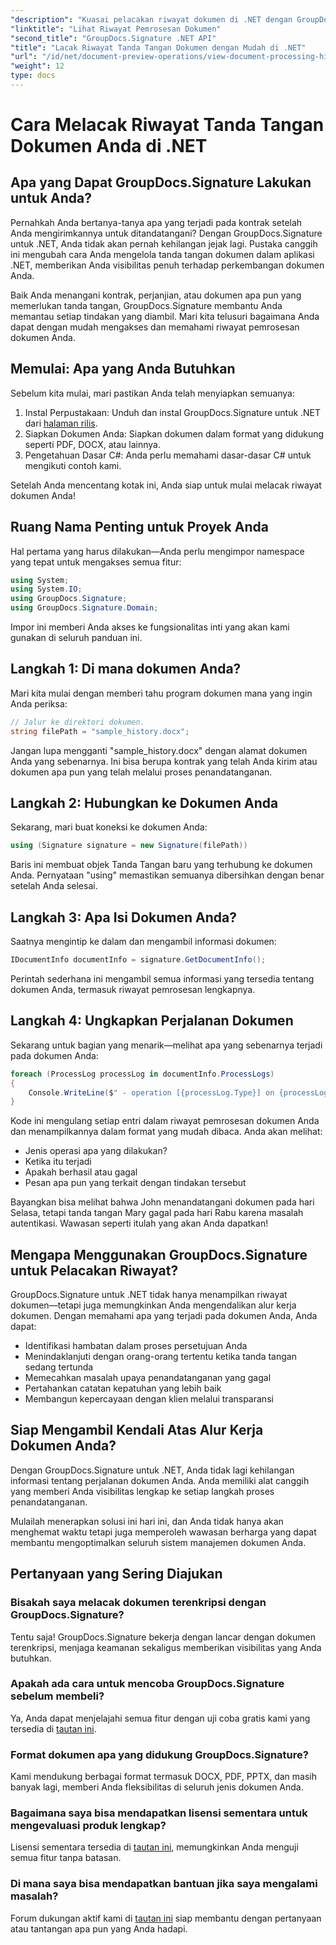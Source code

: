 ```yaml
---
"description": "Kuasai pelacakan riwayat dokumen di .NET dengan GroupDocs.Signature. Panduan langkah demi langkah kami membantu Anda memantau proses penandatanganan dan mengoptimalkan manajemen alur kerja."
"linktitle": "Lihat Riwayat Pemrosesan Dokumen"
"second_title": "GroupDocs.Signature .NET API"
"title": "Lacak Riwayat Tanda Tangan Dokumen dengan Mudah di .NET"
"url": "/id/net/document-preview-operations/view-document-processing-history/"
"weight": 12
type: docs
---
```

# Cara Melacak Riwayat Tanda Tangan Dokumen Anda di .NET

## Apa yang Dapat GroupDocs.Signature Lakukan untuk Anda?

Pernahkah Anda bertanya-tanya apa yang terjadi pada kontrak setelah Anda mengirimkannya untuk ditandatangani? Dengan GroupDocs.Signature untuk .NET, Anda tidak akan pernah kehilangan jejak lagi. Pustaka canggih ini mengubah cara Anda mengelola tanda tangan dokumen dalam aplikasi .NET, memberikan Anda visibilitas penuh terhadap perkembangan dokumen Anda.

Baik Anda menangani kontrak, perjanjian, atau dokumen apa pun yang memerlukan tanda tangan, GroupDocs.Signature membantu Anda memantau setiap tindakan yang diambil. Mari kita telusuri bagaimana Anda dapat dengan mudah mengakses dan memahami riwayat pemrosesan dokumen Anda.

## Memulai: Apa yang Anda Butuhkan

Sebelum kita mulai, mari pastikan Anda telah menyiapkan semuanya:

1. Instal Perpustakaan: Unduh dan instal GroupDocs.Signature untuk .NET dari [halaman rilis](https://releases.groupdocs.com/signature/net/).
2. Siapkan Dokumen Anda: Siapkan dokumen dalam format yang didukung seperti PDF, DOCX, atau lainnya.
3. Pengetahuan Dasar C#: Anda perlu memahami dasar-dasar C# untuk mengikuti contoh kami.

Setelah Anda mencentang kotak ini, Anda siap untuk mulai melacak riwayat dokumen Anda!

## Ruang Nama Penting untuk Proyek Anda

Hal pertama yang harus dilakukan—Anda perlu mengimpor namespace yang tepat untuk mengakses semua fitur:

```csharp
using System;
using System.IO;
using GroupDocs.Signature;
using GroupDocs.Signature.Domain;
```

Impor ini memberi Anda akses ke fungsionalitas inti yang akan kami gunakan di seluruh panduan ini.

## Langkah 1: Di mana dokumen Anda?

Mari kita mulai dengan memberi tahu program dokumen mana yang ingin Anda periksa:

```csharp
// Jalur ke direktori dokumen.
string filePath = "sample_history.docx";
```

Jangan lupa mengganti "sample_history.docx" dengan alamat dokumen Anda yang sebenarnya. Ini bisa berupa kontrak yang telah Anda kirim atau dokumen apa pun yang telah melalui proses penandatanganan.

## Langkah 2: Hubungkan ke Dokumen Anda

Sekarang, mari buat koneksi ke dokumen Anda:

```csharp
using (Signature signature = new Signature(filePath))
```

Baris ini membuat objek Tanda Tangan baru yang terhubung ke dokumen Anda. Pernyataan "using" memastikan semuanya dibersihkan dengan benar setelah Anda selesai.

## Langkah 3: Apa Isi Dokumen Anda?

Saatnya mengintip ke dalam dan mengambil informasi dokumen:

```csharp
IDocumentInfo documentInfo = signature.GetDocumentInfo();
```

Perintah sederhana ini mengambil semua informasi yang tersedia tentang dokumen Anda, termasuk riwayat pemrosesan lengkapnya.

## Langkah 4: Ungkapkan Perjalanan Dokumen

Sekarang untuk bagian yang menarik—melihat apa yang sebenarnya terjadi pada dokumen Anda:

```csharp
foreach (ProcessLog processLog in documentInfo.ProcessLogs)
{
    Console.WriteLine($" - operation [{processLog.Type}] on {processLog.Date.ToShortDateString()}. Succeeded/Failed {processLog.Succeeded}/{processLog.Failed}. Message: {processLog.Message}");
}
```

Kode ini mengulang setiap entri dalam riwayat pemrosesan dokumen Anda dan menampilkannya dalam format yang mudah dibaca. Anda akan melihat:
- Jenis operasi apa yang dilakukan?
- Ketika itu terjadi
- Apakah berhasil atau gagal
- Pesan apa pun yang terkait dengan tindakan tersebut

Bayangkan bisa melihat bahwa John menandatangani dokumen pada hari Selasa, tetapi tanda tangan Mary gagal pada hari Rabu karena masalah autentikasi. Wawasan seperti itulah yang akan Anda dapatkan!

## Mengapa Menggunakan GroupDocs.Signature untuk Pelacakan Riwayat?

GroupDocs.Signature untuk .NET tidak hanya menampilkan riwayat dokumen—tetapi juga memungkinkan Anda mengendalikan alur kerja dokumen. Dengan memahami apa yang terjadi pada dokumen Anda, Anda dapat:

- Identifikasi hambatan dalam proses persetujuan Anda
- Menindaklanjuti dengan orang-orang tertentu ketika tanda tangan sedang tertunda
- Memecahkan masalah upaya penandatanganan yang gagal
- Pertahankan catatan kepatuhan yang lebih baik
- Membangun kepercayaan dengan klien melalui transparansi

## Siap Mengambil Kendali Atas Alur Kerja Dokumen Anda?

Dengan GroupDocs.Signature untuk .NET, Anda tidak lagi kehilangan informasi tentang perjalanan dokumen Anda. Anda memiliki alat canggih yang memberi Anda visibilitas lengkap ke setiap langkah proses penandatanganan.

Mulailah menerapkan solusi ini hari ini, dan Anda tidak hanya akan menghemat waktu tetapi juga memperoleh wawasan berharga yang dapat membantu mengoptimalkan seluruh sistem manajemen dokumen Anda.

## Pertanyaan yang Sering Diajukan

### Bisakah saya melacak dokumen terenkripsi dengan GroupDocs.Signature?

Tentu saja! GroupDocs.Signature bekerja dengan lancar dengan dokumen terenkripsi, menjaga keamanan sekaligus memberikan visibilitas yang Anda butuhkan.

### Apakah ada cara untuk mencoba GroupDocs.Signature sebelum membeli?

Ya, Anda dapat menjelajahi semua fitur dengan uji coba gratis kami yang tersedia di [tautan ini](https://releases.groupdocs.com/).

### Format dokumen apa yang didukung GroupDocs.Signature?

Kami mendukung berbagai format termasuk DOCX, PDF, PPTX, dan masih banyak lagi, memberi Anda fleksibilitas di seluruh jenis dokumen Anda.

### Bagaimana saya bisa mendapatkan lisensi sementara untuk mengevaluasi produk lengkap?

Lisensi sementara tersedia di [tautan ini](https://purchase.groupdocs.com/temporary-license/), memungkinkan Anda menguji semua fitur tanpa batasan.

### Di mana saya bisa mendapatkan bantuan jika saya mengalami masalah?

Forum dukungan aktif kami di [tautan ini](https://forum.groupdocs.com/c/signature/13) siap membantu dengan pertanyaan atau tantangan apa pun yang Anda hadapi.